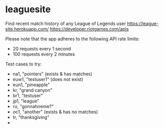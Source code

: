 # leaguesite
Find recent match history of any League of Legends user
https://league-site.herokuapp.com/
https://developer.riotgames.com/apis

Please note that the app adheres to the following API rate limits:
* 20 requests every 1 second
* 100 requests every 2 minutes

Test cases to try:
* na1, "pointers" (exists & has matches)
* euw1, "testuser1" (does not exist)
* eun1, "pineapple"
* kr, "grand canyon"
* br1, "testuser"
* jp1, "league"
* ru, "gonnahireme?"
* oc1, "another" (exists & has no matches)
* tr, "thanksgiving"
* 
